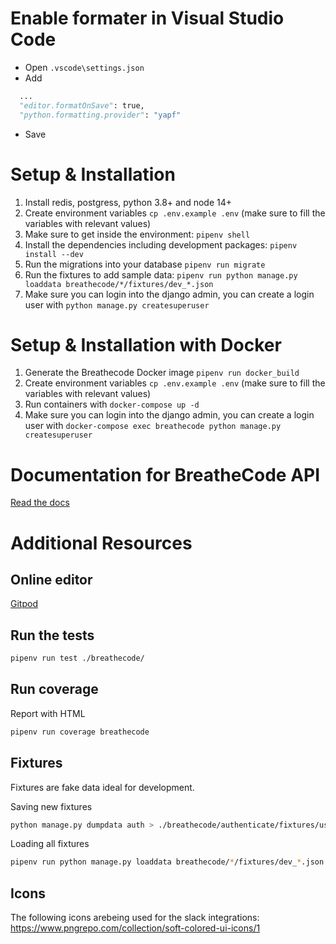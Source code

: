 # Enable formater in Visual Studio Code

- Open `.vscode\settings.json`
- Add

```python
  ...
  "editor.formatOnSave": true,
  "python.formatting.provider": "yapf"
```

- Save

# Setup & Installation

1. Install redis, postgress, python 3.8+ and node 14+
2. Create environment variables `cp .env.example .env` (make sure to fill the variables with relevant values)
3. Make sure to get inside the environment: `pipenv shell`
4. Install the dependencies including development packages: `pipenv install --dev`
5. Run the migrations into your database `pipenv run migrate`
6. Run the fixtures to add sample data: `pipenv run python manage.py loaddata breathecode/*/fixtures/dev_*.json`
7. Make sure you can login into the django admin, you can create a login user with `python manage.py createsuperuser`

# Setup & Installation with Docker

1. Generate the Breathecode Docker image `pipenv run docker_build`
2. Create environment variables `cp .env.example .env` (make sure to fill the variables with relevant values)
3. Run containers with `docker-compose up -d`
4. Make sure you can login into the django admin, you can create a login user with `docker-compose exec breathecode python manage.py createsuperuser`

# Documentation for BreatheCode API

[Read the docs](https://documenter.getpostman.com/view/2432393/T1LPC6ef)

# Additional Resources

## Online editor

[Gitpod](https://gitpod.io/#https://github.com/breatheco-de/apiv2)

## Run the tests

```bash
pipenv run test ./breathecode/
```

## Run coverage

Report with HTML

```bash
pipenv run coverage breathecode
```

## Fixtures

Fixtures are fake data ideal for development.

Saving new fixtures

```bash
python manage.py dumpdata auth > ./breathecode/authenticate/fixtures/users.json
```

Loading all fixtures

```bash
pipenv run python manage.py loaddata breathecode/*/fixtures/dev_*.json
```

## Icons

The following icons arebeing used for the slack integrations: https://www.pngrepo.com/collection/soft-colored-ui-icons/1
